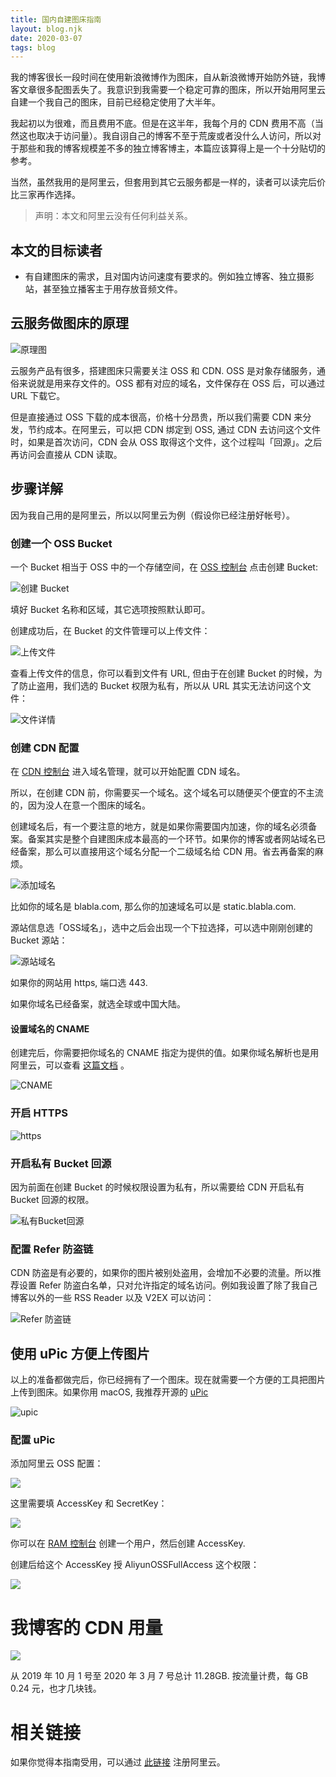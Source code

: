 ```yaml
---
title: 国内自建图床指南
layout: blog.njk
date: 2020-03-07
tags: blog
---
```

我的博客很长一段时间在使用新浪微博作为图床，自从新浪微博开始防外链，我博客文章很多配图丢失了。我意识到我需要一个稳定可靠的图床，所以开始用阿里云自建一个我自己的图床，目前已经稳定使用了大半年。

我起初以为很难，而且费用不底。但是在这半年，我每个月的 CDN 费用不高（当然这也取决于访问量）。我自诩自己的博客不至于荒废或者没什么人访问，所以对于那些和我的博客规模差不多的独立博客博主，本篇应该算得上是一个十分贴切的参考。

当然，虽然我用的是阿里云，但套用到其它云服务都是一样的，读者可以读完后价比三家再作选择。

> 声明：本文和阿里云没有任何利益关系。

## 本文的目标读者
- 有自建图床的需求，且对国内访问速度有要求的。例如独立博客、独立摄影站，甚至独立播客主于用存放音频文件。

## 云服务做图床的原理
![原理图](https://gbstatic.djyde.com/uPic/Untitled%20%28Draft%29-1%206.jpg?x-oss-process=style/80)

云服务产品有很多，搭建图床只需要关注 OSS 和 CDN. OSS 是对象存储服务，通俗来说就是用来存文件的。OSS 都有对应的域名，文件保存在 OSS 后，可以通过 URL 下载它。

但是直接通过 OSS 下载的成本很高，价格十分昂贵，所以我们需要 CDN 来分发，节约成本。在阿里云，可以把 CDN 绑定到 OSS, 通过 CDN 去访问这个文件时，如果是首次访问，CDN 会从 OSS 取得这个文件，这个过程叫「回源」。之后再访问会直接从 CDN 读取。

## 步骤详解
因为我自己用的是阿里云，所以以阿里云为例（假设你已经注册好帐号）。

### 创建一个 OSS Bucket

一个 Bucket 相当于 OSS 中的一个存储空间，在 [OSS 控制台](https://oss.console.aliyun.com/overview) 点击创建 Bucket:

![创建 Bucket](https://gbstatic.djyde.com/uPic/截屏2020-03-07下午4.30.25.png?x-oss-process=style/80)

填好 Bucket 名称和区域，其它选项按照默认即可。

创建成功后，在 Bucket 的文件管理可以上传文件：

![上传文件](https://gbstatic.djyde.com/uPic/B2l6dV.png?x-oss-process=style/80)

查看上传文件的信息，你可以看到文件有 URL, 但由于在创建 Bucket 的时候，为了防止盗用，我们选的 Bucket 权限为私有，所以从 URL 其实无法访问这个文件：

![文件详情](https://gbstatic.djyde.com/uPic/HUFU2y.png?x-oss-process=style/80)

### 创建 CDN 配置

在 [CDN 控制台](https://cdn.console.aliyun.com/) 进入域名管理，就可以开始配置 CDN 域名。

所以，在创建 CDN 前，你需要买一个域名。这个域名可以随便买个便宜的不主流的，因为没人在意一个图床的域名。

创建域名后，有一个要注意的地方，就是如果你需要国内加速，你的域名必须备案。备案其实是整个自建图床成本最高的一个环节。如果你的博客或者网站域名已经备案，那么可以直接用这个域名分配一个二级域名给 CDN 用。省去再备案的麻烦。

![添加域名](https://gbstatic.djyde.com/uPic/guk3mO.png?x-oss-process=style/80)

比如你的域名是 blabla.com, 那么你的加速域名可以是 static.blabla.com. 

源站信息选「OSS域名」，选中之后会出现一个下拉选择，可以选中刚刚创建的 Bucket 源站：

![源站域名](https://gbstatic.djyde.com/uPic/GPlUFe.png?x-oss-process=style/80)

如果你的网站用 https, 端口选 443.

如果你域名已经备案，就选全球或中国大陆。

#### 设置域名的 CNAME

创建完后，你需要把你域名的 CNAME 指定为提供的值。如果你域名解析也是用阿里云，可以查看 [这篇文档](https://help.aliyun.com/document_detail/27144.html?spm=5176.11785003.0.0.6402142fn9IEPG) 。

![CNAME](https://gbstatic.djyde.com/uPic/j5Vvuk.png?x-oss-process=style/80)

### 开启 HTTPS

![https](https://gbstatic.djyde.com/uPic/TezAat.png?x-oss-process=style/80)

### 开启私有 Bucket 回源

因为前面在创建 Bucket 的时候权限设置为私有，所以需要给 CDN 开启私有 Bucket 回源的权限。

![私有Bucket回源](https://gbstatic.djyde.com/uPic/G0K6M4.png?x-oss-process=style/80)

### 配置 Refer 防盗链

CDN 防盗是有必要的，如果你的图片被别处盗用，会增加不必要的流量。所以推荐设置 Refer 防盗白名单，只对允许指定的域名访问。例如我设置了除了我自己博客以外的一些 RSS Reader 以及 V2EX 可以访问：

![Refer 防盗链](https://gbstatic.djyde.com/uPic/ZST89j.png?x-oss-process=style/80)

## 使用 uPic 方便上传图片

以上的准备都做完后，你已经拥有了一个图床。现在就需要一个方便的工具把图片上传到图床。如果你用 macOS, 我推荐开源的 [uPic](https://github.com/gee1k/uPic) 

![upic](https://gbstatic.djyde.com/uPic/cqSMIR.gif) 

### 配置 uPic

添加阿里云 OSS 配置：

![](https://gbstatic.djyde.com/uPic/AisKxQ.png?x-oss-process=style/80)

这里需要填 AccessKey 和 SecretKey：

![](https://gbstatic.djyde.com/uPic/VkPsCc.png?x-oss-process=style/80)

你可以在 [RAM 控制台](https://ram.console.aliyun.com/users) 创建一个用户，然后创建 AccessKey.

创建后给这个 AccessKey 授 AliyunOSSFullAccess 这个权限：

![](https://gbstatic.djyde.com/uPic/m3KaPP.png?x-oss-process=style/80)

# 我博客的 CDN 用量

![](https://gbstatic.djyde.com/uPic/Pit7QZ.png?x-oss-process=style/80)

从 2019 年 10 月 1 号至 2020 年 3 月 7 号总计 11.28GB. 按流量计费，每 GB 0.24 元，也才几块钱。

# 相关链接

如果你觉得本指南受用，可以通过 [此链接](https://www.aliyun.com/minisite/goods?userCode=n7qobwbd) 注册阿里云。
